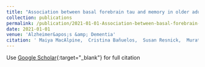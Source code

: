 ```yaml
---
title: "Association between basal forebrain tau and memory in older adults without dementia"
collection: publications
permalink: /publication/2021-01-01-Association-between-basal-forebrain-tau-and-memory-in-older-adults-without-dementia
date: 2021-01-01
venue: 'Alzheimer&apos;s &amp; Dementia'
citation: ' Maiya MacAlpine,  Cristina Bañuelos,  Susan Resnick,  Murat Bilgel,  Andrea Shafer, &quot;Association between basal forebrain tau and memory in older adults without dementia.&quot; Alzheimer&amp;apos;s &amp;amp; Dementia, 2021.'
---
```

Use [Google Scholar](https://scholar.google.com/scholar?q=Association+between+basal+forebrain+tau+and+memory+in+older+adults+without+dementia){:target="_blank"} for full citation